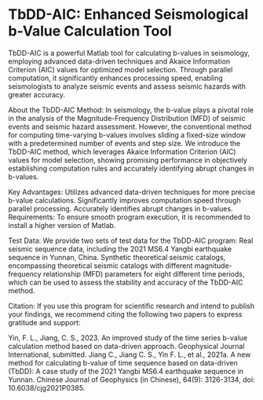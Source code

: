 # TbDD-AIC: Enhanced Seismological b-Value Calculation Tool

TbDD-AIC is a powerful Matlab tool for calculating b-values in seismology, employing advanced data-driven techniques and Akaice Information Criterion (AIC) values for optimized model selection. Through parallel computation, it significantly enhances processing speed, enabling seismologists to analyze seismic events and assess seismic hazards with greater accuracy.

About the TbDD-AIC Method:
In seismology, the b-value plays a pivotal role in the analysis of the Magnitude-Frequency Distribution (MFD) of seismic events and seismic hazard assessment. However, the conventional method for computing time-varying b-values involves sliding a fixed-size window with a predetermined number of events and step size. We introduce the TbDD-AIC method, which leverages Akaice Information Criterion (AIC) values for model selection, showing promising performance in objectively establishing computation rules and accurately identifying abrupt changes in b-values.

Key Advantages:
Utilizes advanced data-driven techniques for more precise b-value calculations.
Significantly improves computation speed through parallel processing.
Accurately identifies abrupt changes in b-values.
Requirements:
To ensure smooth program execution, it is recommended to install a higher version of Matlab.

Test Data:
We provide two sets of test data for the TbDD-AIC program:
Real seismic sequence data, including the 2021 MS6.4 Yangbi earthquake sequence in Yunnan, China.
Synthetic theoretical seismic catalogs, encompassing theoretical seismic catalogs with different magnitude-frequency relationship (MFD) parameters for eight different time periods, which can be used to assess the stability and accuracy of the TbDD-AIC method.

Citation:
If you use this program for scientific research and intend to publish your findings, we recommend citing the following two papers to express gratitude and support:

Yin, F. L., Jiang, C. S., 2023. An improved study of the time series b-value calculation method based on data-driven approach. Geophysical Journal International, submitted.
Jiang C., Jiang C. S., Yin F. L., et al., 2021a. A new method for calculating b-value of time sequence based on data-driven (TbDD): A case study of the 2021 Yangbi MS6.4 earthquake sequence in Yunnan. Chinese Journal of Geophysics (in Chinese), 64(9): 3126-3134, doi: 10.6038/cjg2021P0385.
